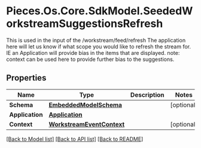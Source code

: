 # Pieces.Os.Core.SdkModel.SeededWorkstreamSuggestionsRefresh
This is used in the input of the /workstream/feed/refresh  The application here will let us know if what scope you would like to refresh the stream for. IE an Application will  provide bias in the items that are displayed.  note: context can be used here to provide further bias to the suggestions.

## Properties

Name | Type | Description | Notes
------------ | ------------- | ------------- | -------------
**Schema** | [**EmbeddedModelSchema**](EmbeddedModelSchema.md) |  | [optional] 
**Application** | [**Application**](Application.md) |  | 
**Context** | [**WorkstreamEventContext**](WorkstreamEventContext.md) |  | [optional] 

[[Back to Model list]](../README.md#documentation-for-models) [[Back to API list]](../README.md#documentation-for-api-endpoints) [[Back to README]](../README.md)

